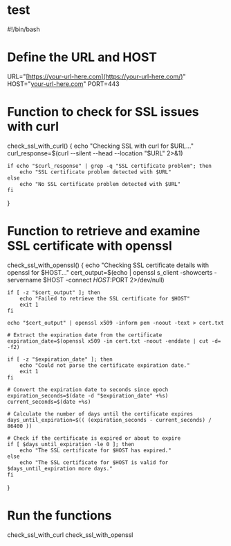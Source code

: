 # test
#!/bin/bash

# Define the URL and HOST

URL="[https://your-url-here.com](https://your-url-here.com/)"
HOST="[your-url-here.com](http://your-url-here.com/)"
PORT=443

# Function to check for SSL issues with curl

check_ssl_with_curl() {
echo "Checking SSL with curl for $URL..."
curl_response=$(curl --silent --head --location "$URL" 2>&1)

```
if echo "$curl_response" | grep -q "SSL certificate problem"; then
    echo "SSL certificate problem detected with $URL"
else
    echo "No SSL certificate problem detected with $URL"
fi

```

}

# Function to retrieve and examine SSL certificate with openssl

check_ssl_with_openssl() {
echo "Checking SSL certificate details with openssl for $HOST..."
cert_output=$(echo | openssl s_client -showcerts -servername $HOST -connect $HOST:$PORT 2>/dev/null)

```
if [ -z "$cert_output" ]; then
    echo "Failed to retrieve the SSL certificate for $HOST"
    exit 1
fi

echo "$cert_output" | openssl x509 -inform pem -noout -text > cert.txt

# Extract the expiration date from the certificate
expiration_date=$(openssl x509 -in cert.txt -noout -enddate | cut -d= -f2)

if [ -z "$expiration_date" ]; then
    echo "Could not parse the certificate expiration date."
    exit 1
fi

# Convert the expiration date to seconds since epoch
expiration_seconds=$(date -d "$expiration_date" +%s)
current_seconds=$(date +%s)

# Calculate the number of days until the certificate expires
days_until_expiration=$(( (expiration_seconds - current_seconds) / 86400 ))

# Check if the certificate is expired or about to expire
if [ $days_until_expiration -le 0 ]; then
    echo "The SSL certificate for $HOST has expired."
else
    echo "The SSL certificate for $HOST is valid for $days_until_expiration more days."
fi

```

}

# Run the functions

check_ssl_with_curl
check_ssl_with_openssl
